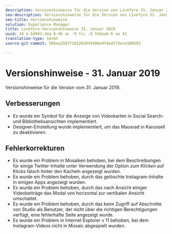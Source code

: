 ```yaml
---
description: Versionshinweise für die Version von Livefyre 31. Januar 2019.
seo-description: Versionshinweise für die Version von Livefyre 31. Januar 2019.
seo-title: Versionshinweise
solution: Experience Manager
title: Livefyre-Versionshinweise 31. Januar 2019
uuid: 34 e 64943-dea 6-46 ac -9 fcc -8 febeab 6 aa 42
translation-type: tm+mt
source-git-commit: 566ea2587f101202045488e9f4edf73ece100293

---
```



# Versionshinweise - 31. Januar 2019

Versionshinweise für die Version vom 31. Januar 2019.

##  Verbesserungen

* Es wurde ein Symbol für die Anzeige von Videokarten in Social Search- und Bibliotheksansichten implementiert.
* Designer-Einstellung wurde implementiert, um das Mausrad in Karussell zu deaktivieren.

## Fehlerkorrekturen

* Es wurde ein Problem in Mosaiken behoben, bei dem Beschreibungen für einige Twitter-Inhalte unter Verwendung der Option *zum Klicken* auf Klicks falsch hinter den Kacheln angezeigt wurden.
* Es wurde ein Problem behoben, durch das gelöschte Instagram-Inhalte in einigen Apps angezeigt wurden.
* Es wurde ein Problem behoben, durch das nach Ansicht einiger Videobeiträge das Modal von horizontal zur vertikalen Ansicht umschaltet.
* Es wurde ein Problem behoben, durch das beim Zugriff auf Abschnitte von Studio als Benutzer, der nicht über die richtigen Berechtigungen verfügt, eine fehlerhafte Seite angezeigt wurde.
* Es wurde ein Problem in Internet Explorer v 11 behoben, bei dem Instagram-Videos nicht in Mosaic abgespielt wurden.
